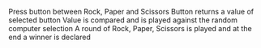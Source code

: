 
Press button between Rock, Paper and Scissors
Button returns a value of selected button
Value is compared and is played against the random computer selection
A round of Rock, Paper, Scissors is played and at the end a winner is declared